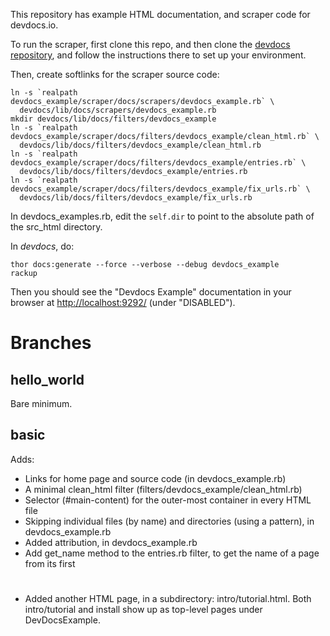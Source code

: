 This repository has example HTML documentation, and scraper code
for devdocs.io.

To run the scraper, first clone this repo, and then clone the
[devdocs repository](https://github.com/Thibaut/devdocs), and
follow the instructions there to set up your environment.

Then, create softlinks for the scraper source code:

```
ln -s `realpath devdocs_example/scraper/docs/scrapers/devdocs_example.rb` \
  devdocs/lib/docs/scrapers/devdocs_example.rb
mkdir devdocs/lib/docs/filters/devdocs_example
ln -s `realpath devdocs_example/scraper/docs/filters/devdocs_example/clean_html.rb` \
  devdocs/lib/docs/filters/devdocs_example/clean_html.rb
ln -s `realpath devdocs_example/scraper/docs/filters/devdocs_example/entries.rb` \
  devdocs/lib/docs/filters/devdocs_example/entries.rb
ln -s `realpath devdocs_example/scraper/docs/filters/devdocs_example/fix_urls.rb` \
  devdocs/lib/docs/filters/devdocs_example/fix_urls.rb
```

In devdocs_examples.rb, edit the `self.dir` to point to the absolute
path of the src_html directory.

In *devdocs*, do:

```
thor docs:generate --force --verbose --debug devdocs_example
rackup
```

Then you should see the "Devdocs Example" documentation in your browser at
[http://localhost:9292/]() (under "DISABLED").


# Branches

## hello_world

Bare minimum.

## basic

Adds:

* Links for home page and source code (in devdocs_example.rb)
* A minimal clean_html filter (filters/devdocs_example/clean_html.rb)
* Selector (#main-content) for the outer-most container in every HTML file
* Skipping individual files (by name) and directories (using a pattern),
  in devdocs_example.rb
* Added attribution, in devdocs_example.rb
* Add get_name method to the entries.rb filter, to get the name of a page
  from its first <h1>
* Added another HTML page, in a subdirectory: intro/tutorial.html. Both
  intro/tutorial and install show up as top-level pages under DevDocsExample.

